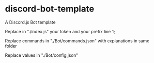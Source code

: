 # discord-bot-template
A Discord.js Bot template


Replace in "./index.js" your token and your prefix line 1;

Replace commands in "./Bot/commands.json" with explanations in same folder

Replace values in "./Bot/config.json"